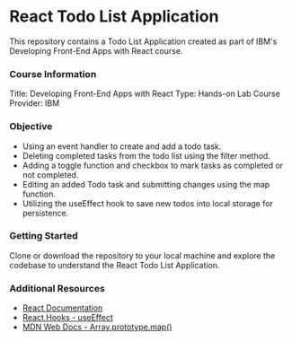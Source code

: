 # React Todo List Application

This repository contains a Todo List Application created as part of IBM's Developing Front-End Apps with React course.

### Course Information
Title: Developing Front-End Apps with React
Type: Hands-on Lab
Course Provider: IBM

### Objective

- Using an event handler to create and add a todo task.
- Deleting completed tasks from the todo list using the filter method.
- Adding a toggle function and checkbox to mark tasks as completed or not completed.
- Editing an added Todo task and submitting changes using the map function.
- Utilizing the useEffect hook to save new todos into local storage for persistence.

### Getting Started

Clone or download the repository to your local machine and explore the codebase to understand the React Todo List Application. 

### Additional Resources

- [React Documentation](https://reactjs.org/docs/getting-started.html)
- [React Hooks - useEffect](https://reactjs.org/docs/hooks-effect.html)
- [MDN Web Docs - Array.prototype.map()](https://developer.mozilla.org/en-US/docs/Web/JavaScript/Reference/Global_Objects/Array/map)